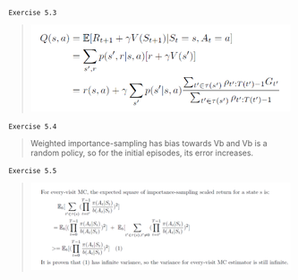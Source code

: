 `Exercise 5.3`
> ![](figures/exercise_5-3.png "Exercise 5.3") 

`Exercise 5.4`
> Weighted importance-sampling has bias towards Vb and Vb is a random policy, so for the initial episodes, its error increases.

`Exercise 5.5`
> ![](figures/exercise_5-5.png "Exercise 5.5")
